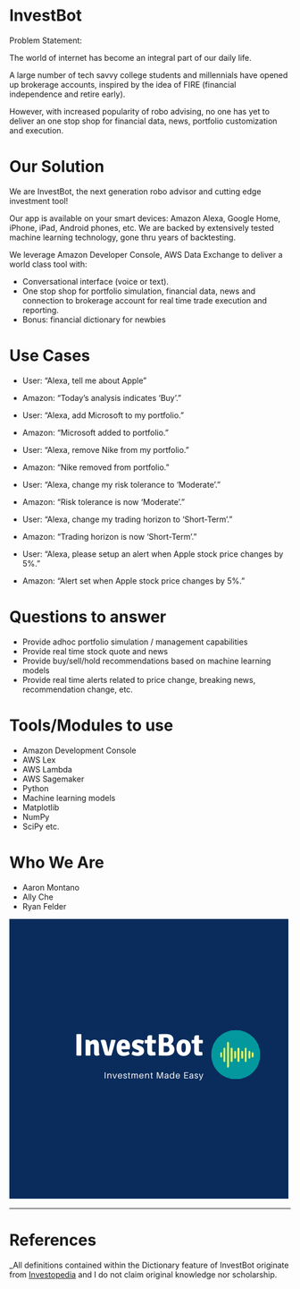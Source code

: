 # InvestBot

Problem Statement:

The world of internet has become an integral part of our daily life.

A large number of tech savvy college students and millennials have opened up brokerage accounts, inspired by the idea of FIRE (financial independence and retire early).

However, with increased popularity of robo advising, no one has yet to deliver an one stop shop for financial data, news, portfolio customization and execution.  

# Our Solution
We are InvestBot, the next generation robo advisor and cutting edge investment tool!

Our app is available on your smart devices: Amazon Alexa, Google Home, iPhone, iPad, Android phones, etc. 
We are backed by extensively tested machine learning technology,  gone thru years of backtesting.

We leverage Amazon Developer Console, AWS Data Exchange to deliver a world class tool with:
  - Conversational interface (voice or text).
  - One stop shop for portfolio simulation, financial data, news and connection to brokerage account for real time trade execution and reporting. 
  - Bonus: financial dictionary for newbies

# Use Cases
- User: “Alexa, tell me about Apple”
- Amazon: “Today’s analysis indicates ‘Buy’.”

- User: “Alexa, add Microsoft to my portfolio.”
- Amazon: “Microsoft added to portfolio.”

- User: “Alexa, remove Nike from my portfolio.”
- Amazon: “Nike removed from portfolio.”

- User: “Alexa, change my risk tolerance to ‘Moderate’.”
- Amazon: “Risk tolerance is now ‘Moderate’.”

- User: “Alexa, change my trading horizon to ‘Short-Term’.”
- Amazon: “Trading horizon is now ‘Short-Term’.”

- User: “Alexa, please setup an alert when Apple stock price changes by 5%.”
- Amazon: “Alert set when Apple stock price changes by 5%.”

# Questions to answer

- Provide adhoc portfolio simulation / management capabilities
- Provide real time stock quote and news
- Provide buy/sell/hold recommendations based on machine learning models
- Provide real time alerts related to price change, breaking news, recommendation change, etc.

# Tools/Modules to use
- Amazon Development Console
- AWS Lex
- AWS Lambda
- AWS Sagemaker
- Python
- Machine learning models
- Matplotlib
- NumPy
- SciPy
etc.

# Who We Are
- Aaron Montano
- Ally Che
- Ryan Felder

![InvestBot](./Images/Invest_Made_Easy.png)

---

# References

_All definitions contained within the Dictionary feature of InvestBot originate from [Investopedia](www.investopedia.com) and I do not claim original knowledge nor scholarship.
